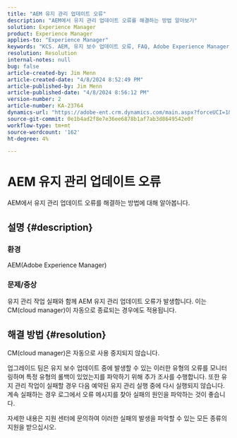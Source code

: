 ```yaml
---
title: "AEM 유지 관리 업데이트 오류"
description: "AEM에서 유지 관리 업데이트 오류를 해결하는 방법 알아보기"
solution: Experience Manager
product: Experience Manager
applies-to: "Experience Manager"
keywords: "KCS. AEM, 유지 보수 업데이트 오류, FAQ, Adobe Experience Manager"
resolution: Resolution
internal-notes: null
bug: false
article-created-by: Jim Menn
article-created-date: "4/8/2024 8:52:49 PM"
article-published-by: Jim Menn
article-published-date: "4/8/2024 8:56:12 PM"
version-number: 2
article-number: KA-23764
dynamics-url: "https://adobe-ent.crm.dynamics.com/main.aspx?forceUCI=1&pagetype=entityrecord&etn=knowledgearticle&id=c7541cf3-e9f5-ee11-a1fe-6045bd006268"
source-git-commit: 0e1b4ad2f8e7e36ee6878b1af7ab3d8649542e0f
workflow-type: tm+mt
source-wordcount: '162'
ht-degree: 4%

---
```


# AEM 유지 관리 업데이트 오류


AEM에서 유지 관리 업데이트 오류를 해결하는 방법에 대해 알아봅니다.

## 설명 {#description}


### 환경

AEM(Adobe Experience Manager)

### 문제/증상

유지 관리 작업 실패와 함께 AEM 유지 관리 업데이트 오류가 발생합니다. 이는 CM(cloud manager)이 자동으로 종료되는 경우에도 적용됩니다.


## 해결 방법 {#resolution}


CM(cloud manager)은 자동으로 사용 중지되지 않습니다.

업그레이드 팀은 유지 보수 업데이트 중에 발생할 수 있는 이러한 유형의 오류를 모니터링하며 특정 유형의 롤백이 있었는지를 파악하기 위해 추가 조사를 수행합니다.
또한 유지 관리 작업이 실패할 경우 다음 예약된 유지 관리 실행 중에 다시 실행되지 않습니다. 계속 실패하는 경우 로그에서 오류 메시지를 찾아 실패의 원인을 파악하는 것이 좋습니다.

자세한 내용은 지원 센터에 문의하여 이러한 실패의 발생을 파악할 수 있는 모든 종류의 지원을 받으십시오.
